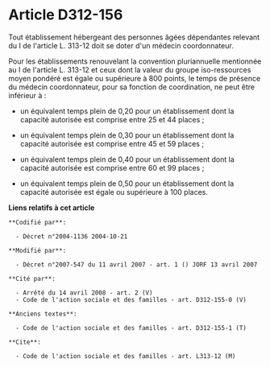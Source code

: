 # Article D312-156

Tout établissement hébergeant des personnes âgées dépendantes relevant du I de l'article L. 313-12 doit se doter d'un médecin
coordonnateur.

Pour les établissements renouvelant la convention pluriannuelle mentionnée au I de l'article L. 313-12 et ceux dont la valeur
du groupe iso-ressources moyen pondéré est égale ou supérieure à 800 points, le temps de présence du médecin coordonnateur,
pour sa fonction de coordination, ne peut être inférieur à :

- un équivalent temps plein de 0,20 pour un établissement dont la capacité autorisée est comprise entre 25 et 44 places ;

- un équivalent temps plein de 0,30 pour un établissement dont la capacité autorisée est comprise entre 45 et 59 places ;

- un équivalent temps plein de 0,40 pour un établissement dont la capacité autorisée est comprise entre 60 et 99 places ;

- un équivalent temps plein de 0,50 pour un établissement dont la capacité autorisée est égale ou supérieure à 100 places.

**Liens relatifs à cet article**

	**Codifié par**:

	  - Décret n°2004-1136 2004-10-21

	**Modifié par**:

	  - Décret n°2007-547 du 11 avril 2007 - art. 1 () JORF 13 avril 2007

	**Cité par**:

	  - Arrêté du 14 avril 2008 - art. 2 (V)
	  - Code de l'action sociale et des familles - art. D312-155-0 (V)

	**Anciens textes**:

	  - Code de l'action sociale et des familles - art. D312-155-1 (T)

	**Cite**:

	  - Code de l'action sociale et des familles - art. L313-12 (M)
